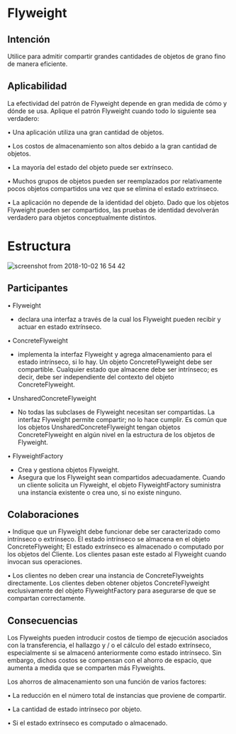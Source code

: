 # Flyweight

## Intención

Utilice para admitir compartir grandes cantidades de objetos de grano fino de manera eficiente.

## Aplicabilidad

La efectividad del patrón de Flyweight depende en gran medida de cómo y dónde se usa. Aplique el patrón Flyweight cuando todo lo siguiente sea verdadero:

• Una aplicación utiliza una gran cantidad de objetos.

• Los costos de almacenamiento son altos debido a la gran cantidad de objetos.

• La mayoría del estado del objeto puede ser extrínseco.

• Muchos grupos de objetos pueden ser reemplazados por relativamente pocos objetos compartidos una vez que se elimina el estado extrínseco.

• La aplicación no depende de la identidad del objeto. Dado que los objetos Flyweight pueden ser compartidos, las pruebas de identidad devolverán verdadero para objetos conceptualmente distintos.

# Estructura

![screenshot from 2018-10-02 16 54 42](https://user-images.githubusercontent.com/34853850/46373262-ecb2c180-c663-11e8-9f9b-9f6581f3ab70.png)

## Participantes

• Flyweight
- declara una interfaz a través de la cual los Flyweight pueden recibir y actuar en estado extrínseco.

• ConcreteFlyweight
- implementa la interfaz Flyweight y agrega almacenamiento para el estado intrínseco, si lo hay. Un objeto ConcreteFlyweight debe ser compartible. Cualquier estado que almacene debe ser intrínseco; es decir, debe ser independiente del contexto del objeto ConcreteFlyweight.

• UnsharedConcreteFlyweight
- No todas las subclases de Flyweight necesitan ser compartidas. La interfaz Flyweight permite compartir; no lo hace cumplir. Es común que los objetos UnsharedConcreteFlyweight tengan objetos ConcreteFlyweight en algún nivel en la estructura de los objetos de Flyweight.

• FlyweightFactory
- Crea y gestiona objetos Flyweight.
- Asegura que los Flyweight sean compartidos adecuadamente. Cuando un cliente solicita un Flyweight, el objeto FlyweightFactory suministra una instancia existente o crea uno, si no existe ninguno.

## Colaboraciones

• Indique que un Flyweight debe funcionar debe ser caracterizado como intrínseco o extrínseco. El estado intrínseco se almacena en el objeto ConcreteFlyweight; El estado extrínseco es almacenado o computado por los objetos del Cliente. Los clientes pasan este estado al Flyweight cuando invocan sus operaciones.

• Los clientes no deben crear una instancia de ConcreteFlyweights directamente. Los clientes deben obtener objetos ConcreteFlyweight exclusivamente del objeto FlyweightFactory para asegurarse de que se compartan correctamente.

## Consecuencias

Los Flyweights pueden introducir costos de tiempo de ejecución asociados con la transferencia, el hallazgo y / o el cálculo del estado extrínseco, especialmente si se almacenó anteriormente como estado intrínseco. Sin embargo, dichos costos se compensan con el ahorro de espacio, que aumenta a medida que se comparten más Flyweights.

Los ahorros de almacenamiento son una función de varios factores:

• La reducción en el número total de instancias que proviene de compartir.

• La cantidad de estado intrínseco por objeto.

• Si el estado extrínseco es computado o almacenado.

